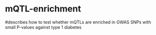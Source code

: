 # mQTL-enrichment

#describes how to test whether mQTLs are enriched in GWAS SNPs with small P-values against type 1 diabetes

